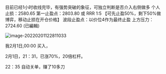

目前已经1小时收线完毕，有强势突破的象征，可独立判断是否介入右侧做多 个人止损：2580.65 第一止盈点：2803.80 或 RRR 1:5 【可先止盈50%，剩下50%做博弈，移动止损在开仓价格】 波段止盈点：以价位4作为最终止盈 上方压力：2724.60 (已編輯)

![image-20220201122811033](D:\whatsoever\投资每日复盘\image-20220201122811033.png)

我2月1日,00:00 买入，

2月1日，21：31，已涨70%，20倍杠杆。

22：35 自动关单，赚了10多刀
